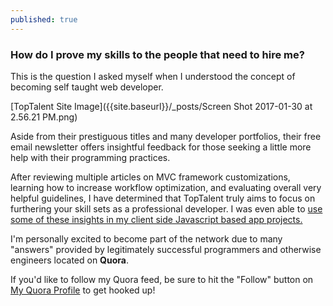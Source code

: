 ```yaml
---
published: true
---
```

### How do I prove my skills to the people that need to hire me?

This is the question I asked myself when I understood the concept of becoming self taught web developer. 

[TopTalent Site Image]({{site.baseurl}}/_posts/Screen Shot 2017-01-30 at 2.56.21 PM.png)


Aside from their prestiguous titles and many developer portfolios, their free email newsletter offers insightful feedback for those seeking a little more help with their programming practices.

After reviewing multiple articles on MVC framework customizations, learning how to increase workflow optimization, and evaluating overall very helpful guidelines, I have determined that TopTalent truly aims to focus on furthering your skill sets as a professional developer. I was even able to [use some of these insights in my client side Javascript based app projects.](emilypmendez.github.io/projects)

I'm personally excited to become part of the network due to many "answers" provided by legitimately successful programmers and otherwise engineers located on **Quora**.

If you'd like to follow my Quora feed, be sure to hit the "Follow" button on [My Quora Profile](https://www.quora.com/profile/Emily-Mendez-4) to get hooked up!
